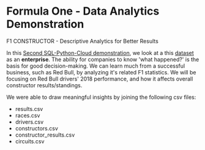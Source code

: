 # Formula One - Data Analytics Demonstration

F1 CONSTRUCTOR - Descriptive Analytics for Better Results

In this [Second SQL-Python-Cloud demonstration](https://github.com/ilin3ccc/Portfolio/blob/main/3.%20SQL-Python-Cloud%20Database/F1%20CONSTRUCTORS.ipynb), we look at a this [dataset](https://www.kaggle.com/rohanrao/formula-1-world-championship-1950-2020) as an **enterprise**. The ability for companies to know 'what happened?' is the basis for good decision-making. We can learn much from a successful business, such as Red Bull, by analyzing it's related F1 statistics. We will be focusing on Red Bull drivers' 2018 performance, and how it affects overall constructor results/standings.  

We were able to draw meaningful insights by joining the following csv files:

- results.csv
- races.csv
- drivers.csv
- constructors.csv
- constructor_results.csv
- circuits.csv




